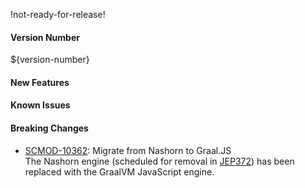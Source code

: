 !not-ready-for-release!

#### Version Number
${version-number}

#### New Features

#### Known Issues

#### Breaking Changes

* [SCMOD-10362](https://portal.digitalsafe.net/browse/SCMOD-10362): Migrate from Nashorn to Graal.JS  
The Nashorn engine (scheduled for removal in [JEP372](https://openjdk.java.net/jeps/372)) has been replaced
with the GraalVM JavaScript engine. 
